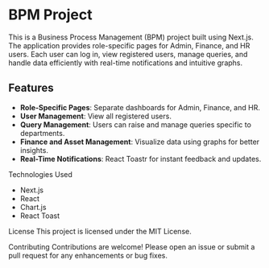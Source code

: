 # BPM Project

This is a Business Process Management (BPM) project built using Next.js. The application provides role-specific pages for Admin, Finance, and HR users. Each user can log in, view registered users, manage queries, and handle data efficiently with real-time notifications and intuitive graphs.

## Features

- **Role-Specific Pages**: Separate dashboards for Admin, Finance, and HR.
- **User Management**: View all registered users.
- **Query Management**: Users can raise and manage queries specific to departments.
- **Finance and Asset Management**: Visualize data using graphs for better insights.
- **Real-Time Notifications**: React Toastr for instant feedback and updates.

Technologies Used
- Next.js
- React
- Chart.js
- React Toast

License
This project is licensed under the MIT License.

Contributing
Contributions are welcome! Please open an issue or submit a pull request for any enhancements or bug fixes.
